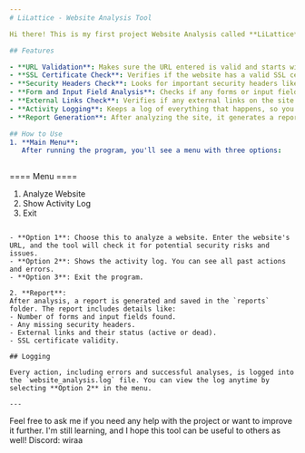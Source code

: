 ```yaml
---
# LiLattice - Website Analysis Tool

Hi there! This is my first project Website Analysis called **LiLattice**. It's a simple Python tool I built to analyze websites for security and performance issues. It checks things like SSL certificates, HTTP headers, forms, external links, and more. The goal was to create a tool that helps website owners understand their site's security and find potential weaknesses.

## Features

- **URL Validation**: Makes sure the URL entered is valid and starts with `http://` or `https://`.
- **SSL Certificate Check**: Verifies if the website has a valid SSL certificate for secure communication.
- **Security Headers Check**: Looks for important security headers like `X-Frame-Options`, `Strict-Transport-Security`, and `Content-Security-Policy`.
- **Form and Input Field Analysis**: Checks if any forms or input fields on the website could be a security risk, like missing HTTPS or unsafe methods.
- **External Links Check**: Verifies if any external links on the site are active and secure (HTTPS).
- **Activity Logging**: Keeps a log of everything that happens, so you can check past activity.
- **Report Generation**: After analyzing the site, it generates a report with all the findings and potential issues.

## How to Use
1. **Main Menu**:
   After running the program, you'll see a menu with three options:
   
   ```
   ==== Menu ====
   1. Analyze Website
   2. Show Activity Log
   3. Exit
   ```

   - **Option 1**: Choose this to analyze a website. Enter the website's URL, and the tool will check it for potential security risks and issues.
   - **Option 2**: Shows the activity log. You can see all past actions and errors.
   - **Option 3**: Exit the program.

2. **Report**:
   After analysis, a report is generated and saved in the `reports` folder. The report includes details like:
   - Number of forms and input fields found.
   - Any missing security headers.
   - External links and their status (active or dead).
   - SSL certificate validity.

## Logging

Every action, including errors and successful analyses, is logged into the `website_analysis.log` file. You can view the log anytime by selecting **Option 2** in the menu.

---
```


Feel free to ask me if you need any help with the project or want to improve it further. I'm still learning, and I hope this tool can be useful to others as well! Discord: wiraa
